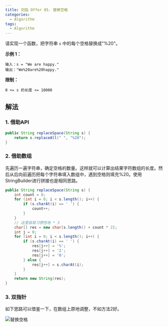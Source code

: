 ```yaml
---
title: 剑指 Offer 05. 替换空格
categories:
  - Algorithm
tags:
  - Algorithm
---
```


请实现一个函数，把字符串 `s` 中的每个空格替换成"%20"。

**示例 1：**

```
输入：s = "We are happy."
输出："We%20are%20happy."
```

**限制：**

```
0 <= s 的长度 <= 10000
```

## 解法

### 1. 借助API

```java
public String replaceSpace(String s) {
    return s.replaceAll(" ", "%20");
}
```

### 2. 借助数组

先遍历一遍字符串，确定空格的数量。这样就可以计算出结果字符数组的长度。然后从后向前遍历把每个字符串填入数组中，遇到空格则填充%20。使用StringBuilder进行拼接也是相同思路。

```java
public String replaceSpace(String s) {
    int count = 0;
    for (int i = 0; i < s.length(); i++) {
        if (s.charAt(i) == ' ') {
            count++;
        }
    }
    // 这里容易习惯性地 * 3
    char[] res = new char[s.length() + count * 2];
    int j = 0;
    for (int i = 0; i < s.length(); i++) {
        if (s.charAt(i) == ' ') {
            res[j++] = '%';
            res[j++] = '2';
            res[j++] = '0';
        } else {
            res[j++] = s.charAt(i);
        }
    }
    return new String(res);
}
```

### 3. 双指针

如下思路可以借鉴一下，在数组上原地调整，不如方法2好。

![替换空格](https://raw.githubusercontent.com/Traserve/traserve.github.io/main/_posts/algorithm/images/剑指Offer-05-1.gif)



